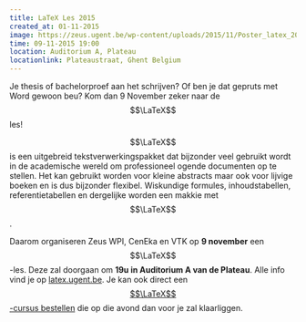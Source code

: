 ```yaml
---
title: LaTeX Les 2015
created_at: 01-11-2015
image: https://zeus.ugent.be/wp-content/uploads/2015/11/Poster_latex_2015-213x300.jpg
time: 09-11-2015 19:00
location: Auditorium A, Plateau
locationlink: Plateaustraat, Ghent Belgium
---
```


Je thesis of bachelorproef aan het schrijven? Of ben je dat gepruts met Word gewoon beu? Kom dan 9 November zeker naar de $$\LaTeX$$ les!

$$\LaTeX$$ is een uitgebreid tekstverwerkingspakket dat bijzonder veel gebruikt wordt in de academische wereld om professioneel ogende documenten op te stellen. Het kan gebruikt worden voor kleine abstracts maar ook voor lijvige boeken en is dus bijzonder flexibel. Wiskundige formules, inhoudstabellen, referentietabellen en dergelijke worden een makkie met $$\LaTeX$$.

Daarom organiseren Zeus WPI, CenEka en VTK op **9 november** een $$\LaTeX$$-les. Deze zal doorgaan om **19u in Auditorium A van de Plateau**. Alle info vind je op [latex.ugent.be](https://latex.ugent.be). Je kan ook direct een [$$\LaTeX$$-cursus bestellen](https://latex.ugent.be/cursus-bestelling-latex-les-2014) die op die avond dan voor je zal klaarliggen.
